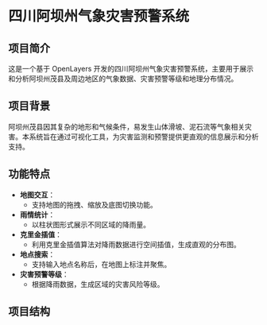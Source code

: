 # 四川阿坝州气象灾害预警系统

## 项目简介
这是一个基于 OpenLayers 开发的四川阿坝州气象灾害预警系统，主要用于展示和分析阿坝州茂县及周边地区的气象数据、灾害预警等级和地理分布情况。

## 项目背景
阿坝州茂县因其复杂的地形和气候条件，易发生山体滑坡、泥石流等气象相关灾害。本系统旨在通过可视化工具，为灾害监测和预警提供更直观的信息展示和分析支持。

## 功能特点
- **地图交互**：
  - 支持地图的拖拽、缩放及底图切换功能。
- **雨情统计**：
  - 以柱状图形式展示不同区域的降雨量。
- **克里金插值**：
  - 利用克里金插值算法对降雨数据进行空间插值，生成直观的分布图。
- **地点搜索**：
  - 支持输入地点名称后，在地图上标注并聚焦。
- **灾害预警等级**：
  - 根据降雨数据，生成区域的灾害风险等级。

## 项目结构


